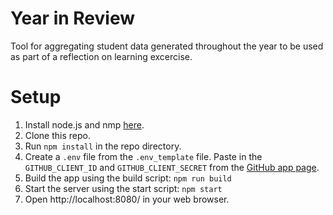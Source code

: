 # Year in Review

Tool for aggregating student data generated throughout the year
to be used as part of a reflection on learning excercise.

# Setup

1. Install node.js and nmp [here](https://nodejs.org/en/download/).
2. Clone this repo.
3. Run `npm install` in the repo directory.
4. Create a `.env` file from the `.env_template` file. Paste in the `GITHUB_CLIENT_ID` and `GITHUB_CLIENT_SECRET` from the [GitHub app page](https://github.com/organizations/the-isf-academy/settings/applications/1290713). 
5. Build the app using the build script: `npm run build`
6. Start the server using the start script: `npm start`
6. Open http://localhost:8080/ in your web browser.
